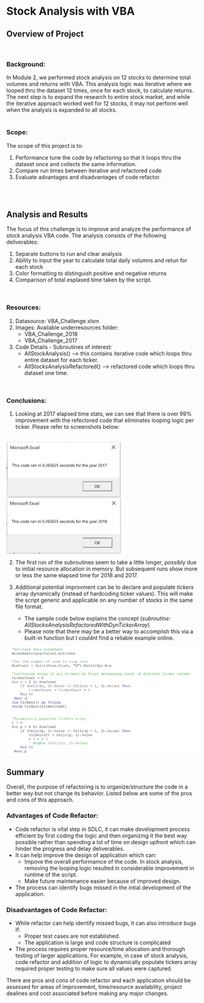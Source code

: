 # Stock Analysis with VBA

## Overview of Project  
<br />


### Background:
In Module 2, we performed stock analysis on 12 stocks to determine total volumes and returns with VBA. This analysis logic was iterative where we looped thru the dataset 12 times, once for each stock, to calculate returns. The next step is to expand the research to entire stock market, and while the iterative approach worked well for 12 stocks, it may not perform well when the analysis is expanded to all stocks. 
<br />
<br /> 

### Scope:
The scope of this project is to:
1) Performance tune the code by refactoring so that it loops thru the dataset once and collects the same information. 
2) Compare run times between iterative and refactored code
3) Evaluate advantages and disadvantages of code refactor.  
<br /> 
<br /> 



## Analysis and Results
The focus of this challenge is to improve and analyze the performance of stock analysis VBA code. The analysis consists of the following deliverables:  

1) Separate buttons to run and clear analysis
2) Ability to input the year to calculate total daily volumns and retun for each stock
3) Color formatting to distinguish positive and negative returns
4) Comparison of total esplased time taken by the script. 

<br /> 

 ### Resources: 
 1) Datasource: VBA_Challenge.xlsm
 2) Images: Available underresources folder:
    - VBA_Challenge_2018
    - VBA_Challenge_2017
 3) Code Details - Subroutines of interest:
    - AllStockAnalysis() --> this contains iterative code which loops thru entire dataset for each ticker.
    - AllStocksAnalysisRefactored() --> refactored code which loops thru dataset one time.
 
 <br />

 ### Conclusions:  
 
 1) Looking at 2017 elapsed time stats, we can see that there is over 99% improvement with the refectored code that eliminates looping logic per ticker. Please refer to screenshots below:  

 <br /> 
 <img src="/resources/VBA_Challenge_2017.png" width=300 align=left> 
 <img src="/resources/VBA_Challenge_2018.png" width=300 align=center>
 <br />

 2) The first run of the subroutines seem to take a little longer, possibly due to initial resource allocation in memory. But subsequent runs show more or less the same elapsed time for 2018 and 2017.  

 3) Additional potential improvment can be to declare and populate *tickers* array dynamically (instead of hardcoding ticker values). This will make the script generic and applicable on any number of stocks in the same file format. 
     - The sample code below explains the concept (*subroutine: AllStocksAnalysisRefactoredWithDynTickerArray*)
     - Please note that there may be a better way to accomplish this via a built-in function but I couldnt find a reliable example online. 


<img src="/resources/Dynamic_Population_of_Tickers_Array.png" width=700 align=center>

<br /> 


## Summary
Overall, the purpose of refactoring is to organize/structure the code in a better way but not change its behavior. Listed below are some of the pros and cons of this approach. 

### Advantages of Code Refactor:
- Code refactor is vital step in SDLC, it can make development process efficient by first coding the logic and then organizing it the best way possible rather than spending a lot of time on design upfront which can hinder the progress and delay deliverables. 
- It can help improve the design of application which can:
    - Impove the overall performamce of the code. In stock analysis, removing the looping logic resulted in considerable improvement in runtime of the script.
    - Make future maintenance easier because of improved design.
- The process can identify bugs missed in the intial development of the application.

### Disadvantages of Code Refactor:
- While refactor can help identify missed bugs, it can also introduce bugs if: 
    - Proper test cases are not established. 
    - The application is large and code structure is complicated  
- The process requires proper resource/time allocation and thorough testing of larger applications. For example, in case of stock analysis, code refactor and addition of logic to dynamically populate tickers array required proper testing to make sure all values were captured. 

There are pros and cons of code refactor and each application should be assessed for areas of improvement, time/resource availability, project dealines and cost associated before making any major changes.
